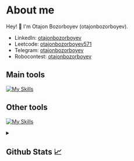 # About me
<p>Hey! 👋 I'm Otajon Bozorboyev (otajonbozorboyev).</p>

- LinkedIn:                            [otajonbozorboyev](https://www.linkedin.com/in/otajonbozorboyev/)
- Leetcode:                           [otajonbozorboyev571](https://leetcode.com/otajonbozorboyev571/)
- Telegram:                           [otajonbozorboyev](https://t.me/otajonbozorboyev)
- Robocontest:                        [otajonbozorboyev](https://robocontest.uz/profile/otajonbozorboyev)
## Main tools
[![My Skills](https://skillicons.dev/icons?i=python,c,django,postgresql,github)](https://skillicons.dev)

## Other tools
[![My Skills](https://skillicons.dev/icons?i=git,mysql,vscode,html,css,javascript,photoshop)](https://skillicons.dev)

<details>
  <summary><b><h2>Github Stats 📈 <h2></b></summary>
  <a href="https://github.com/otajonbozorboyev">
    <p align="left">
      <img src="https://github-profile-summary-cards.vercel.app/api/cards/profile-details?username=otajonbozorboyev&theme=github_dark">
      <img align="left" src="https://github-profile-summary-cards.vercel.app/api/cards/stats?username=otajonbozorboyev&theme=github_dark">
      <img align="left" src="https://github-profile-summary-cards.vercel.app/api/cards/productive-time?username=otajonbozorboyev&theme=github_dark&utcOffset=5"><br>
    </p>
  </a> 
</details>
